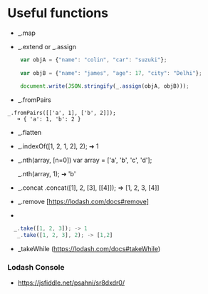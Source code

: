 # Useful functions

* _.map

* _.extend or _.assign
```javascript
    var objA = {"name": "colin", "car": "suzuki"};
    
    var objB = {"name": "james", "age": 17, "city": "Delhi"};
    
    document.write(JSON.stringify(_.assign(objA, objB))); 
```

* _.fromPairs
```javscript
_.fromPairs([['a', 1], ['b', 2]]);
   ➜ { 'a': 1, 'b': 2 }
```

* _.flatten

* _.indexOf([1, 2, 1, 2], 2);
   ➜ 1

* _.nth(array, [n=0])
     var array = ['a', 'b', 'c', 'd'];

    _.nth(array, 1);
    ➜ 'b'

* _.concat
   .concat([1], 2, [3], [[4]]);  => [1, 2, 3, [4]]

* _.remove [https://lodash.com/docs#remove]


*  
```javascript
  _.take([1, 2, 3]); -> 1
   _.take([1, 2, 3], 2); -> [1,2]
```  

* _takeWhile (https://lodash.com/docs#takeWhile)

### Lodash Console
* https://jsfiddle.net/psahni/sr8dxdr0/
